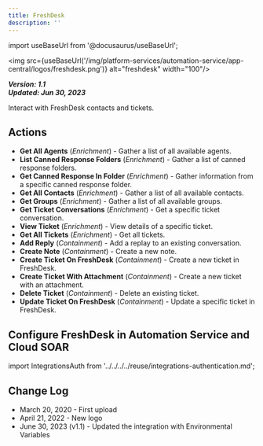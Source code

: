 ```yaml
---
title: FreshDesk
description: ''
---
```

import useBaseUrl from '@docusaurus/useBaseUrl';

<img src={useBaseUrl('/img/platform-services/automation-service/app-central/logos/freshdesk.png')} alt="freshdesk" width="100"/>

***Version: 1.1  
Updated: Jun 30, 2023***

Interact with FreshDesk contacts and tickets.

## Actions

* **Get All Agents** (*Enrichment*) - Gather a list of all available agents.
* **List Canned Response Folders** (*Enrichment*) - Gather a list of canned response folders.
* **Get Canned Response In Folder** (*Enrichment*) - Gather information from a specific canned response folder.
* **Get All Contacts** (*Enrichment*) - Gather a list of all available contacts.
* **Get Groups** (*Enrichment*) - Gather a list of all available groups.
* **Get Ticket Conversations** (*Enrichment*) - Get a specific ticket conversation.
* **View Ticket** (*Enrichment*) - View details of a specific ticket.
* **Get All Tickets** (*Enrichment*) - Get all tickets.
* **Add Reply** (*Containment*) - Add a replay to an existing conversation.
* **Create Note** (*Containment*) - Create a new note.
* **Create Ticket On FreshDesk** (*Containment*) - Create a new ticket in FreshDesk.
* **Create Ticket With Attachment** (*Containment*) - Create a new ticket with an attachment.
* **Delete Ticket** (*Containment*) - Delete an existing ticket.
* **Update Ticket On FreshDesk** (*Containment*) - Update a specific ticket in FreshDesk.

## Configure FreshDesk in Automation Service and Cloud SOAR

import IntegrationsAuth from '../../../../reuse/integrations-authentication.md';

<IntegrationsAuth/>

## Change Log

* March 20, 2020 - First upload
* April 21, 2022 - New logo
* June 30, 2023 (v1.1) - Updated the integration with Environmental Variables
